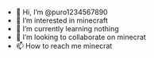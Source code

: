 - 👋 Hi, I’m @puro1234567890
- 👀 I’m interested in minecraft
- 🌱 I’m currently learning nothing
- 💞️ I’m looking to collaborate on minecrat
- 📫 How to reach me minecrat

<!---
puro1234567890/puro1234567890 is a ✨ special ✨ repository because its `README.md` (this file) appears on your GitHub profile.
You can click the Preview link to take a look at your changes.
--->
